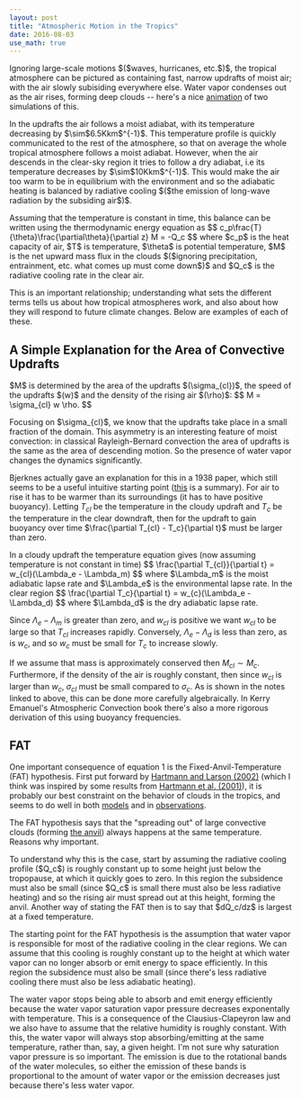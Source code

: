 ```yaml
---
layout: post
title: "Atmospheric Motion in the Tropics"
date: 2016-08-03
use_math: true
---
```


<p>Ignoring large-scale motions $($waves, hurricanes, etc.$)$, the tropical atmosphere can be pictured as containing fast, narrow updrafts of moist air; with the air slowly subisiding everywhere else. Water vapor condenses out as the air rises, forming deep clouds -- here's a nice <a href="https://www.youtube.com/watch?v=B6oHLiVtPnQ">animation</a> of two simulations of this.</p>

<p>In the updrafts the air follows a moist adiabat, with its temperature decreasing by $\sim$6.5Kkm$^{-1}$. This temperature profile is quickly communicated to the rest of the atmosphere, so that on average the whole tropical atmosphere follows a moist adiabat. However, when the air descends in the clear-sky region it tries to follow a dry adiabat, i.e its temperature decreases by $\sim$10Kkm$^{-1}$. This would make the air too warm to be in equilibrium with the environment and so the adiabatic heating is balanced by radiative cooling $($the emission of long-wave radiation by the subsiding air$)$.</p>

<p>Assuming that the temperature is constant in time, this balance can be written using the thermodynamic energy equation as
$$
c_p\frac{T}{\theta}\frac{\partial\theta}{\partial z} M = -Q_c
$$ 
where $c_p$ is the heat capacity of air, $T$ is temperature, $\theta$ is potential temperature, $M$ is the net upward mass flux in the clouds $($ignoring precipitation, entrainment, etc. what comes up must come down$)$ and $Q_c$ is the radiative cooling rate in the clear air.</p>

<p>This is an important relationship; understanding what sets the different terms tells us about how tropical atmospheres work, and also about how they will respond to future climate changes. Below are examples of each of these.</p>

<h2>A Simple Explanation for the Area of Convective Updrafts</h2>

<p>$M$ is determined by the area of the updrafts $(\sigma_{cl})$, the speed of the updrafts $(w)$ and the density of the rising air $(\rho)$:
$$
M = \sigma_{cl} w \rho.
$$ 
<p>Focusing on $\sigma_{cl}$, we know that the updrafts take place in a small fraction of the domain. This asymmetry is an interesting feature of moist convection: in classical Rayleigh-Bernard convection the area of updrafts is the same as the area of descending motion. So the presence of water vapor changes the dynamics significantly. 

Bjerknes actually gave an explanation for this in a 1938 paper, which still seems to be a useful intuitive starting point  (<a href="http://isites.harvard.edu/fs/docs/icb.topic1031576.files/Bjerknes_1938.pdf">this</a> is a summary). For air to rise it has to be warmer than its surroundings (it has to have positive buoyancy). Letting $T_{cl}$ be the temperature in the cloudy updraft and $T_c$ be the temperature in the clear downdraft, then for the updraft to gain buoyancy over time $\frac{\partial T_{cl} - T_c}{\partial t}$ must be larger than zero.</p>

<p>In a cloudy updraft the temperature equation gives (now assuming temperature is not constant in time)
$$
\frac{\partial T_{cl}}{\partial t} = w_{cl}(\Lambda_e - \Lambda_m)
$$ 
where $\Lambda_m$ is the moist adiabatic lapse rate and $\Lambda_e$ is the environmental lapse rate. In the clear region
$$
\frac{\partial T_c}{\partial t} = w_{c}(\Lambda_e - \Lambda_d)
$$ 
where $\Lambda_d$ is the dry adiabatic lapse rate. 

Since $\Lambda_e - \Lambda_m$ is greater than zero, and $w_{cl}$ is positive we want $w_{cl}$ to be large so that $T_{cl}$ increases rapidly. Conversely, $\Lambda_e - \Lambda_d$ is less than zero, as is $w_c$, and so $w_c$ must be small for $T_c$ to increase slowly.

If we assume that mass is approximately conserved then $M_{cl} \sim M_c$. Furthermore, if the density of the air is roughly constant, then since $w_{cl}$ is larger than $w_c$, $\sigma_{cl}$ must be small compared to $\sigma_c$. As is shown in the notes linked to above, this can be done more carefully algebraically. In Kerry Emanuel's Atmospheric Convection book there's also a more rigorous derivation of this using buoyancy frequencies.


<h2>FAT</h2>

<p>One important consequence of equation 1 is the Fixed-Anvil-Temperature (FAT) hypothesis. First put forward by <a href="http://www-k12.atmos.washington.edu/~dennis/Hartmann_Larson_2002GRL.pdf">Hartmann and Larson (2002)</a> (which I think was inspired by some results from <a href="http://onlinelibrary.wiley.com/doi/10.1029/2000GL012833/abstract">Hartmann et al. (2001)</a>), it is probably our best constraint on the behavior of clouds in the tropics, and seems to do well in both <a href="http://www.people.fas.harvard.edu/~kuang/Kuang&Hartmann2007.pdf"> models</a> and in <a href="http://www.atmos.washington.edu/~dennis/Zelinka_HartmannJGR11.pdf">observations</a>. </p>

<p>The FAT hypothesis says that the "spreading out" of large convective clouds (forming <a href="https://www.google.com/imgres?imgurl=https://upload.wikimedia.org/wikipedia/commons/thumb/3/3a/A_Classic_Anvil_Cloud_Over_Europe.jpg/300px-A_Classic_Anvil_Cloud_Over_Europe.jpg&imgrefurl=https://en.wikipedia.org/wiki/Cumulonimbus_incus&h=200&w=300&tbnid=cQvrvsGH38-F_M:&tbnh=160&tbnw=240&docid=Xj2J-On_9nnJQM&usg=__ORZOhUvA6jfd0XyosYQbW57ZfxM=&sa=X&ved=0ahUKEwjxw-DNz43OAhWh1IMKHTP7AMwQ9QEIIDAA">the anvil</a>) always happens at the same temperature. Reasons why important. </p>

<p>To understand why this is the case, start by assuming the radiative cooling profile ($Q_c$) is roughly constant up to some height just below the tropopause, at which it quickly goes to zero. In this region the subsidence must also be small (since $Q_c$ is small there must also be less radiative heating) and so the rising air must spread out at this height, forming the anvil. Another way of stating the FAT then is to say that $dQ_c/dz$ is largest at a fixed temperature. </p> 

The starting point for the FAT hypothesis is the assumption that water vapor is responsible for most of the radiative cooling in the clear regions. We can assume that this cooling is roughly constant up to the height at which water vapor can no longer absorb or emit energy to space efficiently. In this region the subsidence must also be small (since there's less radiative cooling there must also be less adiabatic heating).</p>

<p>The water vapor stops being able to absorb and emit energy efficiently because the water vapor saturation vapor pressure decreases exponentally with temperature. This is a consequence of the Clausius-Clapeyron law and we also have to assume that the relative humidity is roughly constant. With this, the water vapor will always stop absorbing/emitting at the same temperature, rather than, say, a given height. I'm not sure why saturation vapor pressure is so important. The emission is due to the rotational bands of the water molecules, so either the emission of these bands is proportional to the amount of water vapor or the emission decreases just because there's less water vapor.</p> 




